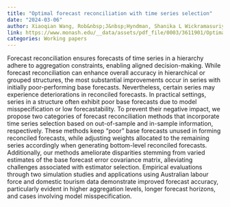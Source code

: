 ```yaml
---
title: "Optimal forecast reconciliation with time series selection"
date: "2024-03-06"
author: Xiaoqian Wang, Rob&nbsp;J&nbsp;Hyndman, Shanika L Wickramasuriya
link: https://www.monash.edu/__data/assets/pdf_file/0003/3611901/Optimal-forecast-reconciliation-with-time-series-selection.pdf
categories: Working papers
---
```


Forecast reconciliation ensures forecasts of time series in a hierarchy adhere to aggregation constraints, enabling aligned decision-making. While forecast reconciliation can enhance overall accuracy in hierarchical or grouped structures, the most substantial improvements occur in series with initially poor-performing base forecasts. Nevertheless, certain series may experience deteriorations in reconciled forecasts. In practical settings, series in a structure often exhibit poor base forecasts due to model misspecification or low forecastability. To prevent their negative impact, we propose two categories of forecast reconciliation methods that incorporate time series selection based on out-of-sample and in-sample information, respectively. These methods keep “poor” base forecasts unused in forming reconciled forecasts, while adjusting weights allocated to the remaining series accordingly when generating bottom-level reconciled forecasts. Additionally, our methods ameliorate disparities stemming from varied estimates of the base forecast error covariance matrix, alleviating challenges associated with estimator selection. Empirical evaluations through two simulation studies and applications using Australian labour force and domestic tourism data demonstrate improved forecast accuracy, particularly evident in higher aggregation levels, longer forecast horizons, and cases involving model misspecification.
